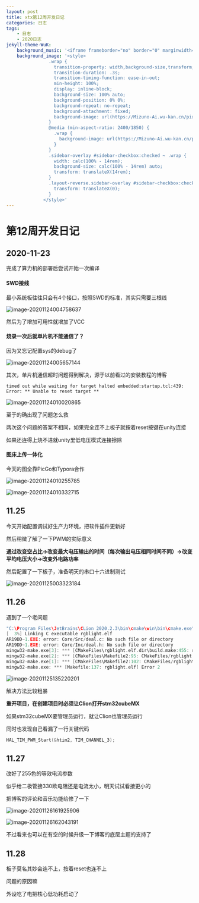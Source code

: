 ```yaml
---
layout: post
title: xtx第12周开发日记
categories: 日志
tags: 
    - 日志 
    - 2020日志
jekyll-theme-WuK:
    background_music: '<iframe frameborder="no" border="0" marginwidth="0" marginheight="0" width=100% height=86 src="//music.163.com/outchain/player?type=2&id=27876158&auto=1&height=66"></iframe>'
	background_image: '<style>
                .wrap {
                  transition-property: width,background-size,transform;
                  transition-duration: .3s;
                  transition-timing-function: ease-in-out;
                  min-height: 100%;
                  display: inline-block;
                  background-size: 100% auto;
                  background-position: 0% 0%;
                  background-repeat: no-repeat;
                  background-attachment: fixed;
                  background-image: url(https://Mizuno-Ai.wu-kan.cn/pixiv/74559485_p1.webp);
                }
                @media (min-aspect-ratio: 2400/1850) {
                  .wrap {
                    background-image: url(https://Mizuno-Ai.wu-kan.cn/pixiv/71932901_p0.webp);
                  }
                }
                .sidebar-overlay #sidebar-checkbox:checked ~ .wrap {
                  width: calc(100% - 14rem);
                  background-size: calc(100% - 14rem) auto;
                  transform: translateX(14rem);
                }
                .layout-reverse.sidebar-overlay #sidebar-checkbox:checked ~ .wrap {
                  transform: translateX(0);
                }
              </style>'
---
```




# 第12周开发日记

## 2020-11-23

完成了算力机的部署后尝试开始一次编译

#### SWD接线

最小系统板往往只会有4个接口，按照SWD的标准，其实只需要三根线

![image-20201124004758637](https://raw.githubusercontent.com/xutongxin1/xutongxin1.github.io/master/asset/%E6%97%A5%E5%BF%97/2020image-20201124004758637.png)

然后为了增加可用性就增加了VCC

#### 烧录一次后就单片机不能通信了？

因为又忘记配置sys的debug了

![image-20201124005657144](https://raw.githubusercontent.com/xutongxin1/xutongxin1.github.io/master/asset/%E6%97%A5%E5%BF%97/2020image-20201124005657144.png)

其次，单片机通信超时问题得到解决，源于以前看过的安装教程的博客

```
timed out while waiting for target halted embedded:startup.tcl:439: Error: ** Unable to reset target **
```

![image-20201124010020865](https://raw.githubusercontent.com/xutongxin1/xutongxin1.github.io/master/asset/%E6%97%A5%E5%BF%97/2020image-20201124010020865.png)

至于的确出现了问题怎么救

两次这个问题的答案不相同，如果完全连不上板子就按着reset按键在unity连接

如果还连得上烧不进就unity里低电压模式连接擦除

#### 图床上传一体化

今天的图全靠PicGo和Typora合作

![image-20201124010255785](https://raw.githubusercontent.com/xutongxin1/xutongxin1.github.io/master/asset/%E6%97%A5%E5%BF%97/2020image-20201124010255785.png)

![image-20201124010332715](https://raw.githubusercontent.com/xutongxin1/xutongxin1.github.io/master/asset/%E6%97%A5%E5%BF%97/2020image-20201124010332715.png)

## 11.25

今天开始配置调试好生产力环境，把软件插件更新好

然后稍微了解了一下PWM的实际意义

**通过改变空占比->改变最大电压输出的时间（每次输出电压相同时间不同）->改变平均电压大小->改变外电路功率**

然后配置了一下板子，准备明天的串口十六进制测试

![image-20201125003323184](https://raw.githubusercontent.com/xutongxin1/xutongxin1.github.io/master/asset/%E6%97%A5%E5%BF%97/2020image-20201125003323184.png)

## 11.26

遇到了一个老问题

```c
"C:\Program Files\JetBrains\CLion 2020.2.3\bin\cmake\win\bin\cmake.exe" --build D:\stm\rgblight\cmake-build-debug --target rgblight.elf -- -j 12
[  3%] Linking C executable rgblight.elf
AR19DD~1.EXE: error: Core/Src/deal.c: No such file or directory
AR19DD~1.EXE: error: Core/Inc/deal.h: No such file or directory
mingw32-make.exe[3]: *** [CMakeFiles\rgblight.elf.dir\build.make:455: rgblight.elf] Error 1
mingw32-make.exe[2]: *** [CMakeFiles\Makefile2:95: CMakeFiles/rgblight.elf.dir/all] Error 2
mingw32-make.exe[1]: *** [CMakeFiles\Makefile2:102: CMakeFiles/rgblight.elf.dir/rule] Error 2
mingw32-make.exe: *** [Makefile:137: rgblight.elf] Error 2
```

![image-20201125135220201](https://raw.githubusercontent.com/xutongxin1/xutongxin1.github.io/master/asset/%E6%97%A5%E5%BF%97image-20201125135220201.png)



解决方法比较粗暴

**重开项目，在创建项目时必须让Clion打开stm32cubeMX**

如果stm32cubeMX要管理员运行，就让Clion也管理员运行



同时也发现自己看漏了一行关键代码

```c
HAL_TIM_PWM_Start(&htim2, TIM_CHANNEL_3);
```

 



## 11.27

改好了255色的等效电流参数

似乎给二极管接330欧电阻还是电流太小，明天试试看接更小的



把博客的评论和音乐功能给修了一下

![image-20201126161925906](https://raw.githubusercontent.com/xutongxin1/xutongxin1.github.io/master/asset/%E6%97%A5%E5%BF%97image-20201126161925906.png)

![image-20201126162043191](https://raw.githubusercontent.com/xutongxin1/xutongxin1.github.io/master/asset/%E6%97%A5%E5%BF%97image-20201126162043191.png)

不过看来也可以在有空的时候升级一下博客的底层主题的支持了



## 11.28

板子莫名其妙会连不上，按着reset也连不上

问题的原因嘛

外设吃了电把核心低功耗启动了

